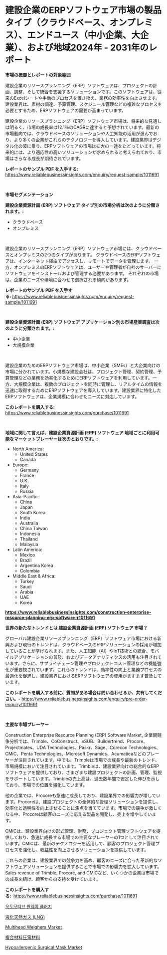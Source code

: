 <p><h1>建設企業のERPソフトウェア市場の製品タイプ（クラウドベース、オンプレミス）、エンドユース（中小企業、大企業）、および地域2024年 - 2031年のレポート</h1></p><p><strong>市場の概要とレポートの対象範囲</strong></p>
<p><p>建設企業のリソースプランニング（ERP）ソフトウェアは、プロジェクトの計画、調整、そして統合を支援するソリューションです。このソフトウェアは、従来のExcelシートや手動のプロセスを置き換え、業務の効率性を向上させます。建設業界は、素材の調達、予算管理、スケジュール管理などの複雑なプロセスを必要とするため、ERPソフトウェアの需要が高まっています。</p><p>建設企業のリソースプランニング（ERP）ソフトウェア市場は、将来的な見通しは明るく、市場の成長率は12.1％のCAGRに達すると予想されています。最新の市場動向では、クラウドベースのソリューションや人工知能の活用が進んでおり、より多くの企業がこれらのテクノロジーを導入しています。建設業界はデジタル化の波に乗り、ERPソフトウェアの市場は拡大の一途をたどっています。将来的には、より適応性の高いソリューションが求められると考えられており、市場はさらなる成長が期待されています。</p></p>
<p><strong>レポートのサンプル PDF を入手する:</strong> <a href="https://www.reliablebusinessinsights.com/enquiry/request-sample/1011691">https://www.reliablebusinessinsights.com/enquiry/request-sample/1011691</a></p>
<p>&nbsp;</p>
<p><strong>市場セグメンテーション</strong></p>
<p><strong>建設企業資源計画 (ERP) ソフトウェア タイプ別の市場分析は次のように分類されます。:</strong></p>
<p><ul><li>クラウドベース</li><li>オンプレミス</li></ul></p>
<p>&nbsp;</p>
<p><p>建設企業のリソースプランニング（ERP）ソフトウェア市場には、クラウドベースとオンプレミスの2つのタイプがあります。 クラウドベースのERPソフトウェアは、インターネット経由でアクセスし、リモートでデータを管理します。 一方、オンプレミスのERPソフトウェアは、ユーザーや管理者が自社のサーバーにソフトウェアをインストールおよび管理する必要があります。 それぞれの市場は、企業のニーズや環境に合わせて選択される傾向があります。</p></p>
<p><strong>レポートのサンプル PDF を入手する:</strong>&nbsp;<a href="https://www.reliablebusinessinsights.com/enquiry/request-sample/1011691">https://www.reliablebusinessinsights.com/enquiry/request-sample/1011691</a></p>
<p>&nbsp;</p>
<p><strong> 建設企業資源計画 (ERP) ソフトウェア アプリケーション別の市場産業調査は次のように分類されます。:</strong></p>
<p><ul><li>中小企業</li><li>大規模企業</li></ul></p>
<p>&nbsp;</p>
<p><p>建設企業のためのERPソフトウェア市場は、中小企業（SMEs）と大企業向けの市場に分かれています。小規模な建設会社は、プロジェクト管理、契約管理、予算管理などの業務を効率化するためにERPソフトウェアを利用しています。一方、大規模企業は、複数のプロジェクトを同時に管理し、リアルタイムの情報を迅速に取得するためにERPソフトウェアを導入しています。建設業界に特化したERPソフトウェアは、企業規模に合わせたニーズに対応しています。</p></p>
<p><strong>このレポートを購入する:</strong>&nbsp; <a href="https://www.reliablebusinessinsights.com/purchase/1011691">https://www.reliablebusinessinsights.com/purchase/1011691</a></p>
<p>&nbsp;</p>
<p><strong>地域に関して言えば、建設企業資源計画 (ERP) ソフトウェア 地域ごとに利用可能なマーケットプレーヤーは次のとおりです。:</strong></p>
<p><ul>
    <li>
        North America:
        <ul>
            <li>United States</li>
            <li>Canada</li>
        </ul>
    </li>
    <li>
        Europe:
        <ul>
            <li>Germany</li>
            <li>France</li>
            <li>U.K.</li>
            <li>Italy</li>
            <li>Russia</li>
        </ul>
    </li>
    <li>
        Asia-Pacific:
        <ul>
            <li>China</li>
            <li>Japan</li>
            <li>South Korea</li>
            <li>India</li>
            <li>Australia</li>
            <li>China Taiwan</li>
            <li>Indonesia</li>
            <li>Thailand</li>
            <li>Malaysia</li>
        </ul>
    </li>
    <li>
        Latin America:
        <ul>
            <li>Mexico</li>
            <li>Brazil</li>
            <li>Argentina Korea</li>
            <li>Colombia</li>
        </ul>
    </li>
    <li>
        Middle East & Africa:
        <ul>
            <li>Turkey</li>
            <li>Saudi</li>
            <li>Arabia</li>
            <li>UAE</li>
            <li>Korea</li>
        </ul>
    </li>
    </ul></p>
<p><strong><a href="https://www.reliablebusinessinsights.com/construction-enterprise-resource-planning-erp-software-r1011691">https://www.reliablebusinessinsights.com/construction-enterprise-resource-planning-erp-software-r1011691</a></strong>&nbsp;</p>
<p><strong>世界の新たなトレンドとは 建設企業資源計画 (ERP) ソフトウェア 市場？</strong></p>
<p><p>グローバル建設企業リソースプランニング（ERP）ソフトウェア市場における新興および現行のトレンドは、クラウドベースのERPソリューションの採用が増加していることが挙げられます。また、人工知能（AI）やIoT技術との統合、モバイルアプリケーションの普及、およびデータアナリティクスの活用も注目されています。さらに、サプライチェーン管理やプロジェクトコスト管理などの機能強化が重要視されています。これらのトレンドは、効率性の向上と業務プロセスの最適化を促進し、建設業界におけるERPソフトウェアの使用がますます普及しています。</p></p>
<p><strong>このレポートを購入する前に、質問がある場合は問い合わせるか、共有してください。</strong>- <a href="https://www.reliablebusinessinsights.com/enquiry/pre-order-enquiry/1011691">https://www.reliablebusinessinsights.com/enquiry/pre-order-enquiry/1011691</a></p>
<p>&nbsp;</p>
<p><strong>主要な市場プレーヤー</strong></p>
<p><p>Construction Enterprise Resource Planning (ERP) Software Market, 企業間競争分析では、Trimble、CoConstruct、eSUB、Buildertrend、Procore、Projectmates、UDA Technologies、Paskr、Sage、Corecon Technologies、CMiC、Penta Technologies、Microsoft Dynamics、Acumaticaなどのプレーヤーが注目されています。中でも、Trimbleは市場での成長や最新のトレンド、市場規模において注目されています。Trimbleは、建設業界向けの総合的なERPソフトウェアを提供しており、さまざまな建設プロジェクトの計画、管理、監視をサポートしています。Trimbleの売上高は、過去数年間で安定した伸びを示しており、市場での位置を強化しています。</p><p>他の企業では、Procoreも急速に成長しており、建設業界での影響力が増しています。Procoreは、建設プロジェクトの全体的な管理ソリューションを提供し、効率化と透明性を向上させることに焦点を当てています。市場での競争が激しくなる中、Procoreは顧客のニーズに応える製品を開発し、売上を増やしています。</p><p>CMiCは、建設業界向けの形式管理、財務、プロジェクト管理ソフトウェアを提供しており、急速に成長する市場での主要なプレーヤーの1つとして注目されています。CMiCは、最新のテクノロジーを活用して、顧客のプロジェクト管理プロセスを強化し、収益性を向上させるソリューションを提供しています。</p><p>これらの企業は、建設業界での競争力を高め、顧客のニーズに合った革新的なソフトウェアソリューションを提供することで市場での影響力を拡大しています。Sales revenue of Trimble, Procore, and CMiCなど、いくつかの企業は市場での成長を続け、顧客からの支持を受けています。</p></p>
<p><strong>このレポートを購入する:</strong>&nbsp;&nbsp;<a href="https://www.reliablebusinessinsights.com/purchase/1011691">https://www.reliablebusinessinsights.com/purchase/1011691</a></p>
<p><p><a href="https://github.com/tasfiyaj85/Market-Research-Report-List-1/blob/main/3940043113083.md">오토모티브 원웨이 클러치</a></p><p><a href="https://github.com/dandier2003/Market-Research-Report-List-2/blob/main/6666164121091.md">液化天然ガス (LNG)</a></p><p><a href="https://issuu.com/reportprime-2/docs/multihead-weighers-market-size-2030.pptx">Multihead Weighers Market</a></p><p><a href="https://github.com/lily-u-genius/Market-Research-Report-List-2/blob/main/4851587121092.md">複合材料圧電材料</a></p><p><a href="https://github.com/rionkhanvai01/Market-Research-Report-List-1/blob/main/hypoallergenic-surgical-mask-market.md">Hypoallergenic Surgical Mask Market</a></p></p>